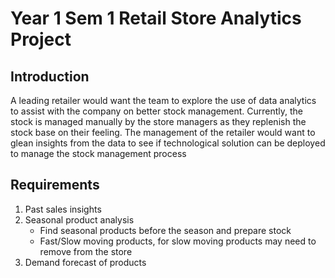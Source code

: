 # Year 1 Sem 1 Retail Store Analytics Project

## Introduction
A leading retailer would want the team to explore the use of data analytics to assist with the company on better stock management. 
Currently, the stock is managed manually by the store managers as they replenish the stock base on their feeling. 
The management of the retailer would want to glean insights from the data to see if technological solution can be deployed to manage the stock management process

## Requirements
1. Past sales insights
2. Seasonal product analysis
   - Find seasonal products before the season and prepare stock
   - Fast/Slow moving products, for slow moving products may need to remove from the store
3. Demand forecast of products
